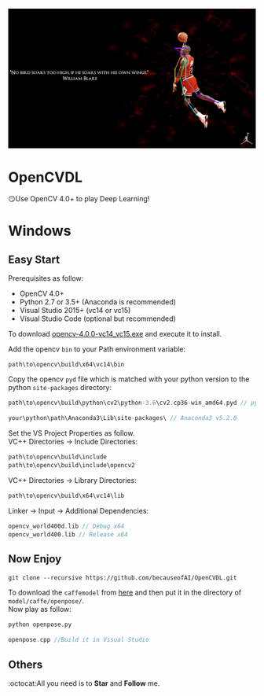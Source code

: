 ![](./windows/python/Michael_Jordan_Pose_Python.jpg)  
# OpenCVDL
:smirk:Use OpenCV 4.0+ to play Deep Learning!
# Windows
## Easy Start
Prerequisites as follow:
+ OpenCV 4.0+
+ Python 2.7 or 3.5+ (Anaconda is recommended)
+ Visual Studio 2015+ (vc14 or vc15)
+ Visual Studio Code (optional but recommended)  

To download [opencv-4.0.0-vc14_vc15.exe](https://jaist.dl.sourceforge.net/project/opencvlibrary/4.0.0/opencv-4.0.0-vc14_vc15.exe)
and execute it to install. 

Add the opencv ```bin``` to your Path environment variable:
```
path\to\opencv\build\x64\vc14\bin
```
Copy the opencv ```pyd``` file which is  matched with your python version to the python ```site-packages``` directory:
```C++
path\to\opencv\build\python\cv2\python-3.6\cv2.cp36-win_amd64.pyd // python 3.6
```
```C++
your\python\path\Anaconda3\Lib\site-packages\ // Anaconda3 v5.2.0
```
Set the VS Project Properties as follow.  
VC++ Directories -> Include Directories:
```C++
path\to\opencv\build\include
path\to\opencv\build\include\opencv2
```
VC++ Directories -> Library Directories:
```C++
path\to\opencv\build\x64\vc14\lib
```
Linker -> Input -> Additional Dependencies:
```C++
opencv_world400d.lib // Debug x64
opencv_world400.lib // Release x64
```
## Now Enjoy
```
git clone --recursive https://github.com/becauseofAI/OpenCVDL.git
```
To download the ```caffemodel``` from [here](https://github.com/becauseofAI/OpenCVDL/blob/master/windows/cpp/openpose/openpose.cpp#L5) and then put it in the directory of ```model/caffe/openpose/```.  
Now play as follow:
```python
python openpose.py
```
```C++
openpose.cpp //Build it in Visual Studio
```

## Others
:octocat:All you need is to **Star** and **Follow** me.



